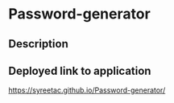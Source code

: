 # Password-generator

## Description

## Deployed link to application

https://syreetac.github.io/Password-generator/
